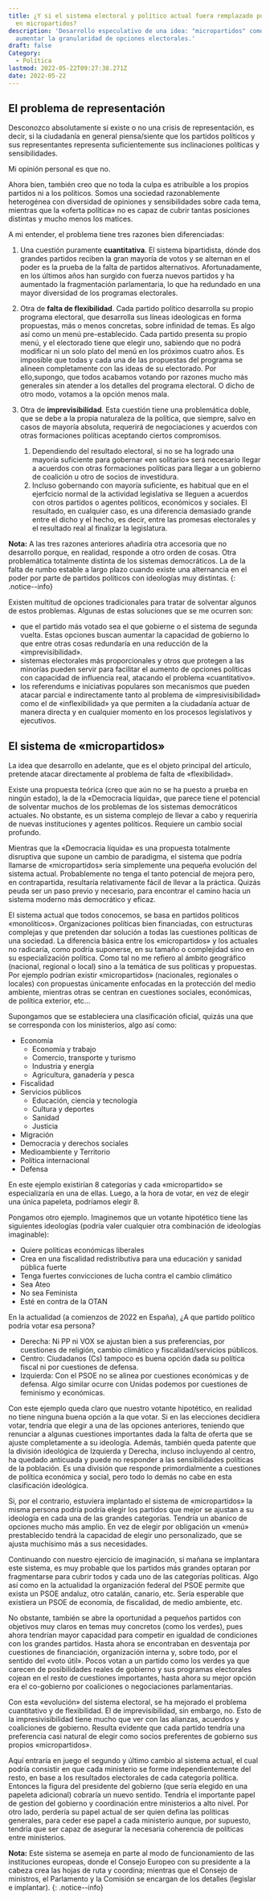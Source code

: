 ```yaml
---
title: ¿Y si el sistema electoral y político actual fuera remplazado por uno basado
  en micropartidos?
description: 'Desarrollo especulativo de una idea: "micropartidos" como solución para
  aumentar la granularidad de opciones electorales.'
draft: false
Category:
  - Política
lastmod: 2022-05-22T09:27:38.271Z
date: 2022-05-22
---
```


## El problema de representación
Desconozco absolutamente si existe o no una crisis de representación, es decir, si la ciudadanía en general piensa/siente que los partidos políticos y sus representantes representa suficientemente sus inclinaciones políticas y sensibilidades. 

Mi opinión personal es que no.

Ahora bien, también creo que no toda la culpa es atribuible a los propios partidos ni a los políticos. Somos una sociedad razonablemente heterogénea con diversidad de opiniones y sensibilidades sobre cada tema, mientras que la «oferta política» no es capaz de cubrir tantas posiciones distintas y mucho menos los matices. 

A mi entender, el problema tiene tres razones bien diferenciadas:
1. Una cuestión puramente **cuantitativa**. El sistema bipartidista, dónde dos grandes partidos reciben la gran mayoría de votos y se alternan en el poder es la prueba de la falta de partidos alternativos. Afortunadamente, en los últimos años han surgido con fuerza nuevos partidos y ha aumentado la fragmentación parlamentaria, lo que ha redundado en una mayor diversidad de los programas electorales.

1. Otra de **falta de flexibilidad**. Cada partido político desarrolla su propio programa electoral, que desarrolla sus líneas ideologicas en forma propuestas, más o menos concretas, sobre infinidad de temas. Es algo así como un menú pre-establecido. Cada partido presenta su propio menú, y el electorado tiene que elegir uno, sabiendo que no podrá modificar ni un solo plato del menú en los próximos cuatro años. Es imposible que todas y cada una de las propuestas del programa se alineen completamente con las ideas de su electorado. Por ello,supongo, que todos acabamos votando por razones mucho más generales sin atender a los detalles del programa electoral. O dicho de otro modo, votamos a la opción menos mala.

1. Otra de **imprevisibilidad**. Esta cuestión tiene una problemática doble, que se debe a la propia naturaleza de la política, que siempre, salvo en casos de mayoría absoluta, requerirá de negociaciones y acuerdos con otras formaciones políticas aceptando ciertos compromisos.
    1. Dependiendo del resultado electoral, si no se ha logrado una mayoría suficiente para gobernar «en solitario» será necesario llegar a acuerdos con otras formaciones políticas para llegar a un gobierno de coalición u otro de socios de investidura.
    1. Incluso gobernando con mayoría suficiente, es habitual que en el ejerfcicio normal de la actividad legislativa se lleguen a acuerdos con otros partidos o agentes políticos, económicos y sociales.
El resultado, en cualquier caso, es una diferencia demasiado grande entre el dicho y el hecho, es decir, entre las promesas electorales y el resultado real al finalizar la legislatura.

**Nota:** A las tres razones anteriores añadiría otra accesoria que no desarrollo porque, en realidad, responde a otro orden de cosas. Otra problemática totalmente distinta de los sistemas democráticos. La de la falta de rumbo estable a largo plazo cuando existe una alternancia en el poder por parte de partidos políticos con ideologías muy distintas.
{: .notice--info}

Existen multitud de opciones tradicionales para tratar de solventar algunos de estos problemas. Algunas de estas soluciones que se me ocurren son:
- que el partido más votado sea el que gobierne o el sistema de segunda vuelta. Estas opciones buscan aumentar la capacidad de gobierno lo que entre otras cosas redundaría en una reducción de la «imprevisibilidad».
- sistemas electorales más proporcionales y otros que protegen a las minorías pueden servir para facilitar el aumento de opciones políticas con capacidad de influencia real, atacando el problema «cuantitativo».
- los referendums e iniciativas populares son mecanismos que pueden atacar parcial e indirectamente tanto al problema de «impresivisibilidad» como el de «inflexibilidad» ya que permiten a la ciudadanía actuar de manera directa y en cualquier momento en los procesos legislativos y ejecutivos.

## El sistema de «micropartidos»
La idea que desarrollo en adelante, que es el objeto principal del artículo, pretende atacar directamente al problema de falta de «flexibilidad». 

Existe una propuesta teórica (creo que aún no se ha puesto a prueba en ningún estado), la de la «Democracia líquida», que parece tiene el potencial de solventar muchos de los problemas de los sistemas democráticos actuales. No obstante, es un sistema complejo de llevar a cabo y requeriría de nuevas instituciones y agentes políticos. Requiere un cambio social profundo.

Mientras que la «Democracia líquida» es una propuesta totalmente disruptiva que supone un cambio de paradigma, el sistema que podría llamarse de «micropartidos» sería simplemente una pequeña evolución del sistema actual. Probablemente no tenga el tanto potencial de mejora pero, en contrapartida, resultaría relativamente fácil de llevar a la práctica. Quizás peuda ser un paso previo y necesario, para encontrar el camino hacia un sistema moderno más democrático y eficaz.

El sistema actual que todos conocemos, se basa en partidos políticos «monolíticos». Organizaciones políticas bien financiadas, con estructuras complejas y que pretenden dar solución a todas las cuestiones políticas de una sociedad. La diferencia básica entre los «micropartidos» y los actuales no radicaría, como podría suponerse, en su tamaño o complejidad sino en su especialización política. Como tal no me refiero al ámbito geográfico (nacional, regional o local) sino a la temática de sus políticas y propuestas. Por ejemplo podrían existir «micropartidos» (nacionales, regionales o locales) con propuestas únicamente enfocadas en la protección del medio ambiente, mientras otras se centran en cuestiones sociales, económicas, de política exterior, etc...

Supongamos que se estableciera una clasificación oficial, quizás una que se corresponda con los ministerios, algo así como:
- Economía
    - Economía y trabajo
    - Comercio, transporte y turismo
    - Industria y energía
    - Agricultura, ganadería y pesca
- Fiscalidad
- Servicios públicos
    - Educación, ciencia y tecnología
    - Cultura y deportes
    - Sanidad
    - Justicia
- Migración
- Democracia y derechos sociales
- Medioambiente y Territorio
- Política internacional
- Defensa

En este ejemplo existirían 8 categorías y cada «micropartido» se especializaría en una de ellas. Luego, a la hora de votar, en vez de elegir una única papeleta, podríamos elegir 8. 

Pongamos otro ejemplo. Imaginemos que un votante hipotético tiene las siguientes ideologías (podría valer cualquier otra combinación de ideologías imaginable):
- Quiere políticas económicas liberales
- Crea en una fiscalidad redistributiva para una educación y sanidad pública fuerte
- Tenga fuertes convicciones de lucha contra el cambio climático
- Sea Ateo
- No sea Feminista
- Esté en contra de la OTAN

En la actualidad (a comienzos de 2022 en España), ¿A que partido político podría votar esa persona? 
- Derecha: Ni PP ni VOX se ajustan bien a sus preferencias, por cuestiones de religión, cambio climático y fiscalidad/servicios públicos. 
- Centro: Ciudadanos (Cs) tampoco es buena opción dada su política fiscal ni por cuestiones de defensa. 
- Izquierda: Con el PSOE no se alinea por cuestiones económicas y de defensa. Algo similar ocurre con Unidas podemos por cuestiones de feminismo y económicas. 

Con este ejemplo queda claro que nuestro votante hipotético, en realidad no tiene ninguna buena opción a la que votar. Si en las elecciones decidiera votar, tendría que elegir a una de las opciones anteriores, teniendo que renunciar a algunas cuestiones importantes dada la falta de oferta que se ajuste completamente a su ideología. Además, también queda patente que la división ideológica de Izquierda y Derecha, incluso incluyendo al centro, ha quedado anticuada y puede no responder a las sensibilidades políticas de la población. Es una división que responde primordialmente a cuestiones de política económica y social, pero todo lo demás no cabe en esta clasificación ideológica.

Si, por el contrario, estuviera implantado el sistema de «micropartidos» la misma persona podría podría elegir los partidos que mejor se ajustan a su ideología en cada una de las grandes categorías. Tendría un abanico de opciones mucho más amplio. En vez de elegir por obligación un «menú» prestablecido tendrá la capacidad de elegir uno personalizado, que se ajusta muchísimo más a sus necesidades. 

Continuando con nuestro ejercicio de imaginación, si mañana se implantara este sistema, es muy probable que los partidos más grandes optaran por fragmentarse para cubrir todos y cada uno de las categorías políticas. Algo así como en la actualidad la organización federal del PSOE permite que exista un PSOE andaluz, otro catalán, canario, etc. Sería esperable que existiera un PSOE de economía, de fiscalidad, de medio ambiente, etc. 

No obstante, también se abre la oportunidad a pequeños partidos con objetivos muy claros en temas muy concretos (como los verdes), pues ahora tendrían mayor capacidad para competir en igualdad de condiciones con los grandes partidos. Hasta ahora se encontraban en desventaja por cuestiones de financiación, organización interna y, sobre todo, por el sentido del «voto útil». Pocos votan a un partido como los verdes ya que carecen de posibilidades reales de gobierno y sus programas electorales cojean en el resto de cuestiones importantes, hasta ahora su mejor opción era el co-gobierno por coaliciones o negociaciones parlamentarias. 

Con esta «evolución» del sistema electoral, se ha mejorado el problema cuantitativo y de flexibilidad. El de imprevisibilidad, sin embargo, no. Esto de la impresivisibilidad tiene mucho que ver con las alianzas, acuerdos y coaliciones de gobierno. Resulta evidente que cada partido tendría una preferencia casi natural de elegir como socios preferentes de gobierno sus propios «micropartidos». 

Aquí entraría en juego el segundo y último cambio al sistema actual, el cual podría consistir en que cada ministerio se forme independientemente del resto, en base a los resultados electorales de cada categoría política. Entonces la figura del presidente del gobierno (que sería elegido en una papeleta adicional) cobraría un nuevo sentido. Tendría el importante papel de gestion del gobierno y coordinación entre ministerios a alto nivel. Por otro lado, perdería su papel actual de ser quien defina las políticas generales, para ceder ese papel a cada ministerio aunque, por supuesto, tendría que ser capaz de asegurar la necesaria coherencia de políticas entre ministerios. 

**Nota:** Este sistema se asemeja en parte al modo de funcionamiento de las instituciones europeas, donde el Consejo Europeo con su presidente a la cabeza crea las hojas de ruta y coordina; mientras que el Consejo de ministros, el Parlamento y la Comisión se encargan de los detalles (legislar e implantar).
{: .notice--info}